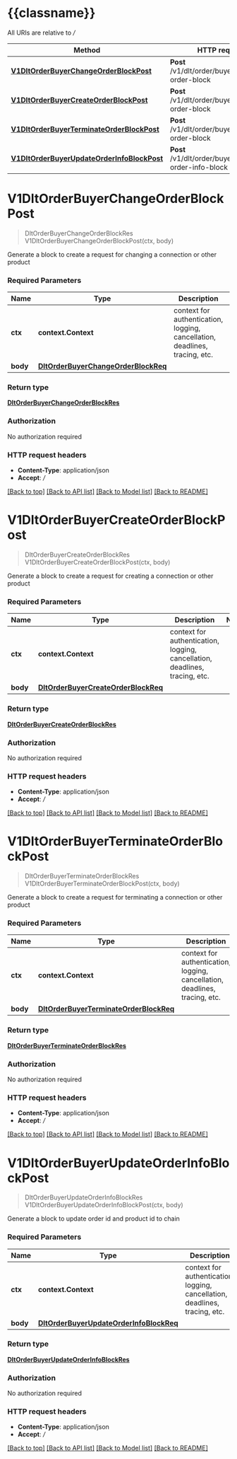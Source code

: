 # {{classname}}

All URIs are relative to */*

Method | HTTP request | Description
------------- | ------------- | -------------
[**V1DltOrderBuyerChangeOrderBlockPost**](DLTOrdersBuyerApi.md#V1DltOrderBuyerChangeOrderBlockPost) | **Post** /v1/dlt/order/buyer/change-order-block | 
[**V1DltOrderBuyerCreateOrderBlockPost**](DLTOrdersBuyerApi.md#V1DltOrderBuyerCreateOrderBlockPost) | **Post** /v1/dlt/order/buyer/create-order-block | 
[**V1DltOrderBuyerTerminateOrderBlockPost**](DLTOrdersBuyerApi.md#V1DltOrderBuyerTerminateOrderBlockPost) | **Post** /v1/dlt/order/buyer/terminate-order-block | 
[**V1DltOrderBuyerUpdateOrderInfoBlockPost**](DLTOrdersBuyerApi.md#V1DltOrderBuyerUpdateOrderInfoBlockPost) | **Post** /v1/dlt/order/buyer/update-order-info-block | 

# **V1DltOrderBuyerChangeOrderBlockPost**
> DltOrderBuyerChangeOrderBlockRes V1DltOrderBuyerChangeOrderBlockPost(ctx, body)


Generate a block to create a request for changing a connection or other product

### Required Parameters

Name | Type | Description  | Notes
------------- | ------------- | ------------- | -------------
 **ctx** | **context.Context** | context for authentication, logging, cancellation, deadlines, tracing, etc.
  **body** | [**DltOrderBuyerChangeOrderBlockReq**](DltOrderBuyerChangeOrderBlockReq.md)|  | 

### Return type

[**DltOrderBuyerChangeOrderBlockRes**](dltOrderBuyerChangeOrderBlockRes.md)

### Authorization

No authorization required

### HTTP request headers

 - **Content-Type**: application/json
 - **Accept**: */*

[[Back to top]](#) [[Back to API list]](../README.md#documentation-for-api-endpoints) [[Back to Model list]](../README.md#documentation-for-models) [[Back to README]](../README.md)

# **V1DltOrderBuyerCreateOrderBlockPost**
> DltOrderBuyerCreateOrderBlockRes V1DltOrderBuyerCreateOrderBlockPost(ctx, body)


Generate a block to create a request for creating a connection or other product

### Required Parameters

Name | Type | Description  | Notes
------------- | ------------- | ------------- | -------------
 **ctx** | **context.Context** | context for authentication, logging, cancellation, deadlines, tracing, etc.
  **body** | [**DltOrderBuyerCreateOrderBlockReq**](DltOrderBuyerCreateOrderBlockReq.md)|  | 

### Return type

[**DltOrderBuyerCreateOrderBlockRes**](dltOrderBuyerCreateOrderBlockRes.md)

### Authorization

No authorization required

### HTTP request headers

 - **Content-Type**: application/json
 - **Accept**: */*

[[Back to top]](#) [[Back to API list]](../README.md#documentation-for-api-endpoints) [[Back to Model list]](../README.md#documentation-for-models) [[Back to README]](../README.md)

# **V1DltOrderBuyerTerminateOrderBlockPost**
> DltOrderBuyerTerminateOrderBlockRes V1DltOrderBuyerTerminateOrderBlockPost(ctx, body)


Generate a block to create a request for terminating a connection or other product

### Required Parameters

Name | Type | Description  | Notes
------------- | ------------- | ------------- | -------------
 **ctx** | **context.Context** | context for authentication, logging, cancellation, deadlines, tracing, etc.
  **body** | [**DltOrderBuyerTerminateOrderBlockReq**](DltOrderBuyerTerminateOrderBlockReq.md)|  | 

### Return type

[**DltOrderBuyerTerminateOrderBlockRes**](dltOrderBuyerTerminateOrderBlockRes.md)

### Authorization

No authorization required

### HTTP request headers

 - **Content-Type**: application/json
 - **Accept**: */*

[[Back to top]](#) [[Back to API list]](../README.md#documentation-for-api-endpoints) [[Back to Model list]](../README.md#documentation-for-models) [[Back to README]](../README.md)

# **V1DltOrderBuyerUpdateOrderInfoBlockPost**
> DltOrderBuyerUpdateOrderInfoBlockRes V1DltOrderBuyerUpdateOrderInfoBlockPost(ctx, body)


Generate a block to update order id and product id to chain

### Required Parameters

Name | Type | Description  | Notes
------------- | ------------- | ------------- | -------------
 **ctx** | **context.Context** | context for authentication, logging, cancellation, deadlines, tracing, etc.
  **body** | [**DltOrderBuyerUpdateOrderInfoBlockReq**](DltOrderBuyerUpdateOrderInfoBlockReq.md)|  | 

### Return type

[**DltOrderBuyerUpdateOrderInfoBlockRes**](dltOrderBuyerUpdateOrderInfoBlockRes.md)

### Authorization

No authorization required

### HTTP request headers

 - **Content-Type**: application/json
 - **Accept**: */*

[[Back to top]](#) [[Back to API list]](../README.md#documentation-for-api-endpoints) [[Back to Model list]](../README.md#documentation-for-models) [[Back to README]](../README.md)

